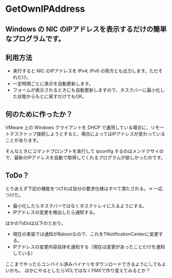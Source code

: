 ﻿# GetOwnIPAddress

## Windows の NIC のIPアドレスを表示するだけの簡単なプログラムです。

## 利用方法
+ 実行すると NIC のIPアドレスを IPv4, IPv6 の両方とも出力します。ただそれだけ。
+ 一定時間ごとに表示を自動更新します。
+ フォームが表示されるときにも自動更新しますので、タスクバーに最小化した状態からもとに戻すだけでもOK。

## 何のために作ったか？
VMware 上の Windows クライアントを DHCP で運用している場合に、リモートデスクトップ接続しようとすると、場合によってはIPアドレスが変わっていることがあります。

そんなときにコマンドプロンプトを実行して ipconfig するのはメンドクサイので、最新のIPアドレスを自動で取得してくれるプログラムが欲しかったのです。

## ToDo？
とりあえず下記の機能をつければ自分の要求仕様はすべて満たされる。→ 一応つけた。
+ 最小化したらタスクバーではなくタスクトレイに入るようにする。
+ IPアドレスの変更を検出したら通知する。

ほかのToDoは以下のとおり。
+ 現在の実装では通知がBaloonなので、これをTNotificationCenterに変更する。
+ IPアドレスの変更内容自体を通知する（現在は変更があったことだけを通知している）

ここまでやったらコンパイル済みバイナリをダウンロードできるようにしてもよいかも。
ほかにやるとしたらVCLではなくFMXで作り変えてみるとか？
